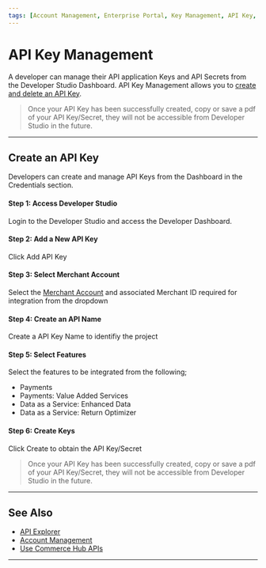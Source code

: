 ```yaml
---
tags: [Account Management, Enterprise Portal, Key Management, API Key, API Secret]
---
```


# API Key Management

A developer can manage their API application Keys and API Secrets from the Developer Studio Dashboard. API Key Management allows you to [create and delete an API Key](#create-an-api-key).

<!-- theme: warning -->
> Once your API Key has been successfully created, copy or save a pdf of your API Key/Secret, they will not be accessible from Developer Studio in the future.

---

## Create an API Key

Developers can create and manage API Keys from the Dashboard in the Credentials section.

#### Step 1: Access Developer Studio

Login to the Developer Studio and access the Developer Dashboard.

#### Step 2: Add a New API Key

Click Add API Key

#### Step 3: Select Merchant Account

Select the [Merchant Account](?path=docs/Resources/Guides/Dev-Studio/Account-Management.md) and associated Merchant ID required for integration from the dropdown

#### Step 4: Create an API Name

Create a API Key Name to identifiy the project

#### Step 5: Select Features

Select the features to be integrated from the following;

- Payments
- Payments: Value Added Services
- Data as a Service: Enhanced Data
- Data as a Service: Return Optimizer

#### Step 6: Create Keys

Click Create to obtain the API Key/Secret

<!-- theme: warning -->
> Once your API Key has been successfully created, copy or save a pdf of your API Key/Secret, they will not be accessible from Developer Studio in the future.

---

## See Also

- [API Explorer](../api/?type=post&path=/payments/v1/charges)
- [Account Management](?path=docs/Resources/Guides/Dev-Studio/Account-Management.md)
- [Use Commerce Hub APIs](?path=docs/Resources/API-Documents/Use-Our-APIs.md)

<!---
- [Transaction Verification](?path=docs/Resources/Guides/Dev-Studio/Transaction-Verification.md)
- [Certification](?path=docs/Resources/Guides/Dev-Studio/Certification.md)
-->

---
